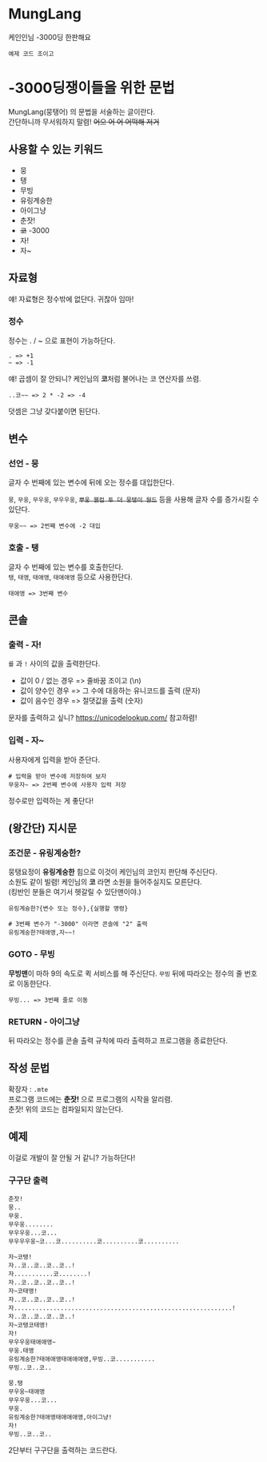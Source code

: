 ﻿# MungLang
케인인님 -3000딩 한판해요

    예제 코드 조이고

# -3000딩쟁이들을 위한 문법
MungLang(뭉탱어) 의 문법을 서술하는 글이란다.  
간단하니까 무서워하지 말렴! ~~어으 어 어 어떡해 저거~~

## 사용할 수 있는 키워드
 - 뭉
 - 탱
 - 무빙
 - 유링계숭한
 - 아이그냥
 - 춘잣!
 - ~~코~~ -3000
 - 자!
 - 자~
## 자료형
얘! 자료형은 정수밖에 없단다. 귀찮아 임마!
### 정수
정수는 . / ~ 으로 표현이 가능하단다.
```
. => +1
~ => -1
``` 
얘! 곱셈이 잘 안되니? 
케인님의 **코**처럼 불어나는 코 연산자를 쓰렴.

```
..코~~ => 2 * -2 => -4
```
덧셈은 그냥 갖다붙이면 된단다.

## 변수

### 선언 - 뭉
글자 수 번째에 있는 변수에 뒤에 오는 정수를 대입한단다.

```뭉```, ```무웅```, ```무우웅```, ```무우우웅```, ~~```뿌웅 웰컴 투 더 뭉탱이 월드```~~  등을 사용해
글자 수를 증가시킬 수 있단다.

```
무웅~~ => 2번째 변수에 -2 대입
```
### 호출 - 탱
글자 수 번째에 있는 변수를 호출한단다.  
```탱```, ```태앵```, ```태애앵```, ```태애애앵``` 등으로 사용한단다.

```
태애앵 => 3번째 변수
```
## 콘솔
### 출력 - 자!
```를``` 과  ```!``` 사이의 값을 출력한단다.

 - 값이 0 / 없는 경우 => 줄바꿈 조이고 (\n)
 - 값이 양수인 경우 => 그 수에 대응하는 유니코드를 출력 (문자)
 - 값이 음수인 경우 => 절댓값을 출력 (숫자) 

문자를 출력하고 싶니? https://unicodelookup.com/ 참고하렴!
### 입력 - 자~
사용자에게 입력을 받아 준단다.

```
# 입력을 받아 변수에 저장하여 보자
무웅자~ => 2번째 변수에 사용자 입력 저장
```
정수로만 입력하는 게 좋단다!
## (왕간단) 지시문
### 조건문 - 유링계숭한?
뭉탱요정이 **유링계숭한** 힘으로 이것이 케인님의 코인지 판단해 주신단다.  
소원도 같이 빌렴! 케인님의 **코** 라면 소원을 들어주실지도 모른단다.  
(킹반인 분들은 여기서 헷갈릴 수 있단맨이야.)

```유링계슝한?{변수 또는 정수},{실행할 명령}```
```
# 3번째 변수가 "-3000" 이라면 콘솔에 "2" 출력
유링계숭한?태애앵,자~~! 
```
### GOTO - 무빙
**무빙맨**이 마하 9의 속도로 퀵 서비스를 해 주신단다.
```무빙``` 뒤에 따라오는 정수의 줄 번호로 이동한단다.
```
무빙... => 3번째 줄로 이동
```
### RETURN - 아이그냥
뒤 따라오는 정수를 콘솔 출력 규칙에 따라 출력하고 프로그램을 종료한단다.

## 작성 문법
확장자 : ```.mte```  
프로그램 코드에는 **춘잣!** 으로 프로그램의 시작을 알리렴.  
춘잣! 위의 코드는 컴파일되지 않는단다.

## 예제
이걸로 개발이 잘 안될 거 같니? 가능하단다!
### 구구단 출력
```
춘잣!
뭉..
무웅.
무우웅........
무우우웅...코...
무우우우웅~코...코..........코..........코..........

자~코탱!
자..코..코..코..코..!
자...........코........!
자..코..코..코..코..!
자~코태앵!
자..코..코..코..코..!
자.............................................................!
자..코..코..코..코..!
자~코탱코태앵!
자!
무우우웅태애애앵~
무웅.태앵
유링계숭한?태애애앵태애애애앵,무빙..코...........
무빙..코..코..

뭉.탱
무우웅~태애앵
무우우웅...코...
무웅.
유링계숭한?태애앵태애애애앵,아이그냥!
자!
무빙..코..코..
```
2단부터 구구단을 출력하는 코드란다.
